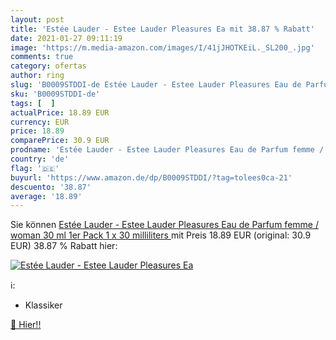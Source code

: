 ```yaml
---
layout: post
title: 'Estée Lauder - Estee Lauder Pleasures Ea mit 38.87 % Rabatt'
date: 2021-01-27 09:11:19
image: 'https://m.media-amazon.com/images/I/41jJHOTKEiL._SL200_.jpg'
comments: true
category: ofertas
author: ring
slug: 'B0009STDDI-de Estée Lauder - Estee Lauder Pleasures Eau de Parfum femme...'
sku: 'B0009STDDI-de'
tags: [  ]
actualPrice: 18.89 EUR
currency: EUR
price: 18.89
comparePrice: 30.9 EUR
prodname: 'Estée Lauder - Estee Lauder Pleasures Eau de Parfum femme / woman  30 ml 1er Pack 1 x 30 milliliters '
country: 'de'
flag: '🇩🇪'
buyurl: 'https://www.amazon.de/dp/B0009STDDI/?tag=tolees0ca-21'
descuento: '38.87'
average: '18.89'
---
```


Sie können [Estée Lauder - Estee Lauder Pleasures Eau de Parfum femme / woman  30 ml 1er Pack 1 x 30 milliliters ](https://www.amazon.de/dp/B0009STDDI/?tag=tolees0ca-21) mit Preis 18.89 EUR (original: 30.9 EUR) 38.87 % Rabatt hier:

[![Estée Lauder - Estee Lauder Pleasures Ea](https://m.media-amazon.com/images/I/41jJHOTKEiL._SL200_.jpg)](https://www.amazon.de/dp/B0009STDDI/?tag=tolees0ca-21)

ℹ️:

- Klassiker

[🛒 Hier!!](https://www.amazon.de/dp/B0009STDDI/?tag=tolees0ca-21)

